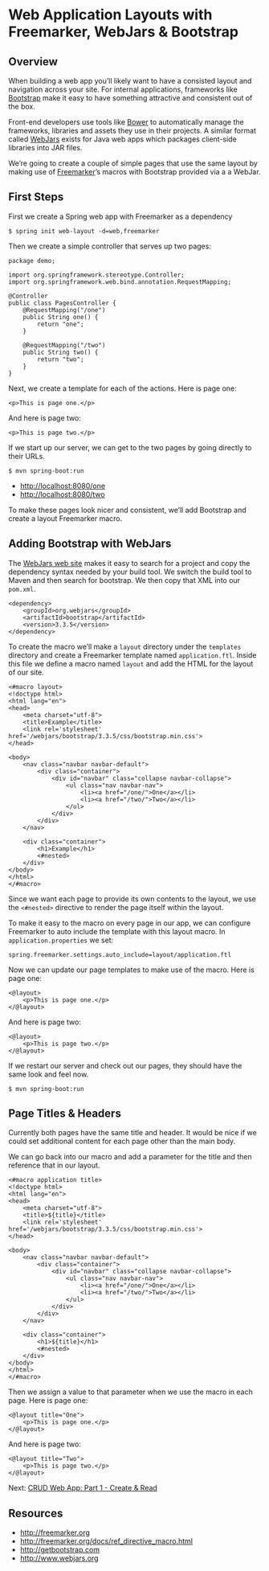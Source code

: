 # Web Application Layouts with Freemarker, WebJars & Bootstrap

## Overview

When building a web app you’ll likely want to have a consisted layout and navigation across your site. For internal applications, frameworks like [Bootstrap](http://getbootstrap.com) make it easy to have something attractive and consistent out of the box.

Front-end developers use tools like [Bower](http://bower.io) to automatically manage the frameworks, libraries and assets they use in their projects. A similar format called [WebJars](http://www.webjars.org) exists for Java web apps which packages client-side libraries into JAR files.

We’re going to create a couple of simple pages that use the same layout by making use of [Freemarker](http://freemarker.org)’s macros with Bootstrap provided via a a WebJar.

## First Steps

First we create a Spring web app with Freemarker as a dependency

    $ spring init web-layout -d=web,freemarker

Then we create a simple controller that serves up two pages:

    package demo;

    import org.springframework.stereotype.Controller;
    import org.springframework.web.bind.annotation.RequestMapping;

    @Controller
    public class PagesController {
        @RequestMapping("/one")
        public String one() {
            return "one";
        }

        @RequestMapping("/two")
        public String two() {
            return "two";
        }
    }

Next, we create a template for each of the actions. Here is page one:

    <p>This is page one.</p>

And here is page two:

    <p>This is page two.</p>

If we start up our server, we can get to the two pages by going directly to their URLs.

    $ mvn spring-boot:run

- <http://localhost:8080/one>
- <http://localhost:8080/two>

To make these pages look nicer and consistent, we’ll add Bootstrap and create a layout Freemarker macro.

## Adding Bootstrap with WebJars

The [WebJars web site](http://www.webjars.org) makes it easy to search for a project and copy the dependency syntax needed by your build tool. We switch the build tool to Maven and then search for bootstrap. We then copy that XML into our `pom.xml`.

    <dependency>
        <groupId>org.webjars</groupId>
        <artifactId>bootstrap</artifactId>
        <version>3.3.5</version>
    </dependency>

To create the macro we’ll make a `layout` directory under the `templates` directory and create a Freemarker template named `application.ftl`. Inside this file we define a macro named `layout` and add the HTML for the layout of our site.

    <#macro layout>
    <!doctype html>
    <html lang="en">
    <head>
        <meta charset="utf-8">
        <title>Example</title>
        <link rel='stylesheet' href='/webjars/bootstrap/3.3.5/css/bootstrap.min.css'>
    </head>

    <body>
        <nav class="navbar navbar-default">
            <div class="container">
                <div id="navbar" class="collapse navbar-collapse">
                    <ul class="nav navbar-nav">
                        <li><a href="/one/">One</a></li>
                        <li><a href="/two/">Two</a></li>
                    </ul>
                </div>
            </div>
        </nav>

        <div class="container">
            <h1>Example</h1>
            <#nested>
        </div>
    </body>
    </html>
    </#macro>

Since we want each page to provide its own contents to the layout, we use the `<#nested>` directive to render the page itself within the layout.

To make it easy to the macro on every page in our app, we can configure Freemarker to auto include the template with this layout macro. In `application.properties` we set:

    spring.freemarker.settings.auto_include=layout/application.ftl

Now we can update our page templates to make use of the macro. Here is page one:

    <@layout>
        <p>This is page one.</p>
    </@layout>

And here is page two:

    <@layout>
        <p>This is page two.</p>
    </@layout>

If we restart our server and check out our pages, they should have the same look and feel now.

    $ mvn spring-boot:run

## Page Titles & Headers

Currently both pages have the same title and header. It would be nice if we could set additional content for each page other than the main body.

We can go back into our macro and add a parameter for the title and then reference that in our layout.

    <#macro application title>
    <!doctype html>
    <html lang="en">
    <head>
        <meta charset="utf-8">
        <title>${title}</title>
        <link rel='stylesheet' href='/webjars/bootstrap/3.3.5/css/bootstrap.min.css'>
    </head>

    <body>
        <nav class="navbar navbar-default">
            <div class="container">
                <div id="navbar" class="collapse navbar-collapse">
                    <ul class="nav navbar-nav">
                        <li><a href="/one/">One</a></li>
                        <li><a href="/two/">Two</a></li>
                    </ul>
                </div>
            </div>
        </nav>

        <div class="container">
            <h1>${title}</h1>
            <#nested>
        </div>
    </body>
    </html>
    </#macro>

Then we assign a value to that parameter when we use the macro in each page. Here is page one:

    <@layout title="One">
        <p>This is page one.</p>
    </@layout>

And here is page two:

    <@layout title="Two">
        <p>This is page two.</p>
    </@layout>

Next: [CRUD Web App: Part 1 - Create & Read](https://github.com/spilth/annotated-spring-episode-004)

## Resources

- http://freemarker.org
- http://freemarker.org/docs/ref_directive_macro.html
- http://getbootstrap.com
- http://www.webjars.org
